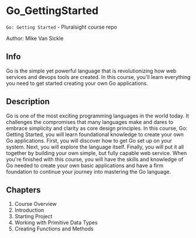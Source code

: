 # Go_GettingStarted

`Go: Getting Started` - Pluralsight course repo

Author: Mike Van Sickle

## Info

Go is the simple yet powerful language that is revolutionizing how web services and devops tools are created. In this course, you'll learn everything you need to get started creating your own Go applications.

## Description

Go is one of the most exciting programming languages in the world today. It challenges the compromises that many languages make and dares to embrace simplicity and clarity as core design principles. In this course, Go: Getting Started, you will learn foundational knowledge to create your own Go applications. First, you will discover how to get Go set up on your system. Next, you will explore the language itself. Finally, you will put it all together by building your own simple, but fully capable web service. When you're finished with this course, you will have the skills and knowledge of Go needed to create your own basic applications and have a firm foundation to continue your journey into mastering the Go language.

## Chapters

1. Course Overview
2. Introduction
3. Starting Project
4. Working with Primitive Data Types
5. Creating Functions and Methods

